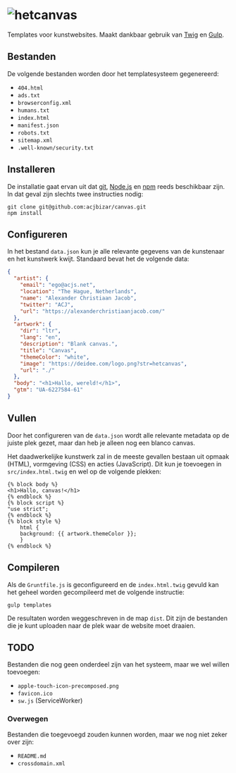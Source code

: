 # ![hetcanvas](https://deidee.com/logo.png?str=hetcanvas)

Templates voor kunstwebsites. Maakt dankbaar gebruik van [Twig](https://twig.symfony.com/) en [Gulp](https://gulpjs.com/).

## Bestanden

De volgende bestanden worden door het templatesysteem gegenereerd:

- `404.html`
- `ads.txt`
- `browserconfig.xml`
- `humans.txt`
- `index.html`
- `manifest.json`
- `robots.txt`
- `sitemap.xml`
- `.well-known/security.txt`

## Installeren

De installatie gaat ervan uit dat [git](https://git-scm.com/), [Node.js](https://nodejs.org/) en [npm](https://www.npmjs.com/) reeds beschikbaar zijn. In dat geval zijn slechts twee instructies nodig:

```Shell
git clone git@github.com:acjbizar/canvas.git
npm install
```

## Configureren

In het bestand `data.json` kun je alle relevante gegevens van de kunstenaar en het kunstwerk kwijt. Standaard bevat het de volgende data:

```json
{
  "artist": {
    "email": "ego@acjs.net",
    "location": "The Hague, Netherlands",
    "name": "Alexander Christiaan Jacob",
    "twitter": "ACJ",
    "url": "https://alexanderchristiaanjacob.com/"
  },
  "artwork": {
    "dir": "ltr",
    "lang": "en",
    "description": "Blank canvas.",
    "title": "Canvas",
    "themeColor": "white",
    "image": "https://deidee.com/logo.png?str=hetcanvas",
    "url": "./"
  },
  "body": "<h1>Hallo, wereld!</h1>",
  "gtm": "UA-6227584-61"
}
```

## Vullen

Door het configureren van de `data.json` wordt alle relevante metadata op de juiste plek gezet, maar dan heb je alleen nog een blanco canvas.

Het daadwerkelijke kunstwerk zal in de meeste gevallen bestaan uit opmaak (HTML), vormgeving (CSS) en acties (JavaScript). Dit kun je toevoegen in `src/index.html.twig` en wel op de volgende plekken:

```twig
{% block body %}
<h1>Hallo, canvas!</h1>
{% endblock %}
{% block script %}
"use strict";
{% endblock %}
{% block style %}
    html {
    background: {{ artwork.themeColor }};
    }
{% endblock %}
```

## Compileren

Als de `Gruntfile.js` is geconfigureerd en de `index.html.twig` gevuld kan het geheel worden gecompileerd met de volgende instructie:

```Shell
gulp templates
```

De resultaten worden weggeschreven in de map `dist`. Dit zijn de bestanden die je kunt uploaden naar de plek waar de website moet draaien.

## TODO

Bestanden die nog geen onderdeel zijn van het systeem, maar we wel willen toevoegen:

- `apple-touch-icon-precomposed.png`
- `favicon.ico`
- `sw.js` (ServiceWorker)

### Overwegen

Bestanden die toegevoegd zouden kunnen worden, maar we nog niet zeker over zijn:

- ``README.md``
- ``crossdomain.xml``
